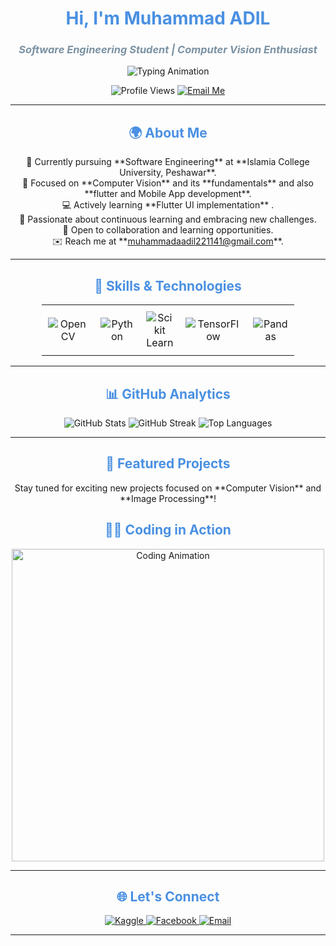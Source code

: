 <!-- Name and Profession -->
<h1 align="center" style="color: #4A90E2;"><strong>Hi, I'm Muhammad ADIL</strong></h1>
<h3 align="center" style="color: #7B92A3;"><em>Software Engineering Student | Computer Vision Enthusiast</em></h3>

<!-- Tagline with Typing Animation -->
<p align="center">
  <img src="https://readme-typing-svg.demolab.com?font=Fira+Code&size=22&duration=3000&pause=1000&color=3CCF91&center=true&vCenter=true&width=700&lines=Software+Engineer+in+Progress;Learning+Computer+Vision;Mastering+Image+Processing;Building+Future+Tech+Solutions" alt="Typing Animation">
</p>

<!-- Profile Views & Contact -->
<p align="center">
  <img src="https://komarev.com/ghpvc/?username=adil41&label=Profile%20Views&color=blue&style=flat-square" alt="Profile Views" /> 
  <a href="mailto:muhammadaadil221141@gmail.com">
    <img src="https://img.shields.io/badge/Email-Contact%20Me-red?style=flat-square" alt="Email Me" />
  </a>
</p>

<!-- About Me Section -->
<hr>
<h2 align="center" style="color: #4A90E2;">🌍 About Me</h2>
<p align="center" style="max-width: 600px;">
  🚀 Currently pursuing **Software Engineering**  at **Islamia College University, Peshawar**.<br>
  🎯 Focused on **Computer Vision** and its **fundamentals** and also **flutter and Mobile App development**.<br>
  💻 Actively learning **Flutter UI implementation** .<br>
  🌱 Passionate about continuous learning and embracing new challenges.<br>
  💬 Open to collaboration and learning opportunities.<br>
  ✉️ Reach me at **<a href="mailto:muhammadaadil221141@gmail.com">muhammadaadil221141@gmail.com</a>**.
</p>

<!-- Skills Section with Icons -->
<hr>
<h2 align="center" style="color: #4A90E2;">💼 Skills & Technologies</h2>
<div align="center">
  <table style="width: 80%; border-collapse: collapse; text-align: center;">
    <tr>
      <td style="padding: 10px;">
        <img src="https://img.shields.io/badge/OpenCV-27338e?style=for-the-badge&logo=opencv&logoColor=white" alt="OpenCV" />
      </td>
      <td style="padding: 10px;">
        <img src="https://img.shields.io/badge/Python-306998?style=for-the-badge&logo=python&logoColor=white" alt="Python" />
      </td>
      <td style="padding: 10px;">
        <img src="https://img.shields.io/badge/Scikit--Learn-F7931E?style=for-the-badge&logo=scikit-learn&logoColor=white" alt="Scikit Learn" />
      </td>
      <td style="padding: 10px;">
        <img src="https://img.shields.io/badge/TensorFlow-FF6F00?style=for-the-badge&logo=tensorflow&logoColor=white" alt="TensorFlow" />
      </td>
      <td style="padding: 10px;">
        <img src="https://img.shields.io/badge/Pandas-150458?style=for-the-badge&logo=pandas&logoColor=white" alt="Pandas" />
      </td>
      <td style="padding: 10px;">
        <img src="https://img.shields.io/badge/Seaborn-3776AB?style=for-the-badge&logo=seaborn&logoColor=white" alt="Seaborn" />
      </td>
    </tr>
  </table>
</div>

<!-- GitHub Stats with Clean Theme -->
<hr>
<h2 align="center" style="color: #4A90E2;">📊 GitHub Analytics</h2>
<div align="center">
  <img src="https://github-readme-stats.vercel.app/api?username=adil41&show_icons=true&theme=vue&count_private=true" alt="GitHub Stats" />
  <img src="https://github-readme-streak-stats.herokuapp.com/?user=adil41&theme=vue" alt="GitHub Streak" />
  <img src="https://github-readme-stats.vercel.app/api/top-langs/?username=adil41&layout=compact&theme=vue" alt="Top Languages" />
</div>

<!-- Featured Projects Section -->
<hr>
<h2 align="center" style="color: #4A90E2;">🚀 Featured Projects</h2>
<p align="center">
  Stay tuned for exciting new projects focused on **Computer Vision** and **Image Processing**!
</p>

<!-- Coding Animation Section -->
<h2 align="center" style="color: #4A90E2;">👨‍💻 Coding in Action</h2>
<p align="center">
  <img src="https://media.giphy.com/media/qgQUggAC3Pfv687qPC/giphy.gif" alt="Coding Animation" width="500" />
</p>

<!-- Footer with Social Links and Contact -->
<hr>
<h2 align="center" style="color: #4A90E2;">🌐 Let's Connect</h2>
<p align="center">
  <a href="https://kaggle.com/muhammad aadil" target="_blank">
    <img src="https://img.shields.io/badge/Kaggle-20BEFF?style=for-the-badge&logo=kaggle&logoColor=white" alt="Kaggle" />
  </a>
  <a href="https://fb.com/muhammad adil" target="_blank">
    <img src="https://img.shields.io/badge/Facebook-1877F2?style=for-the-badge&logo=facebook&logoColor=white" alt="Facebook" />
  </a>
  <a href="mailto:muhammadaadil221141@gmail.com">
    <img src="https://img.shields.io/badge/Email-0078D4?style=for-the-badge&logo=microsoft-outlook&logoColor=white" alt="Email" />
  </a>
</p>

<hr>
